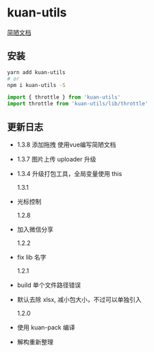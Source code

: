# kuan-utils

[简陋文档](https://www.kuan1.top/kuan-utils)

## 安装

```bash
yarn add kuan-utils
# or
npm i kuan-utils -S
```

```js
import { throttle } from 'kuan-utils'
import throttle from 'kuan-utils/lib/throttle'
```

## 更新日志

- 1.3.8
  添加拖拽
  使用vue编写简陋文档

- 1.3.7
  图片上传 uploader 升级

- 1.3.4
  升级打包工具，全局变量使用 this

  1.3.1

- 光标控制

  1.2.8

- 加入微信分享

  1.2.2

- fix lib 名字

  1.2.1

- build 单个文件路径错误
- 默认去除 xlsx, 减小包大小，不过可以单独引入

  1.2.0

- 使用 kuan-pack 编译
- 解构重新整理
